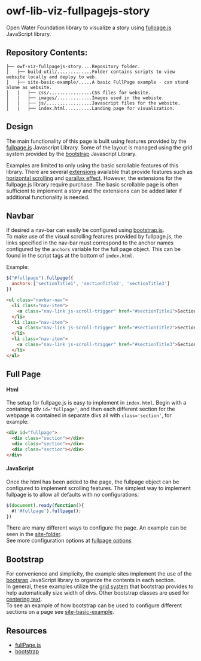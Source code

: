 # owf-lib-viz-fullpagejs-story

Open Water Foundation library to visualize a story using [fullpage.js](https://alvarotrigo.com/fullPage/) JavaScript library.

## Repository Contents:
```
├── owf-viz-fullpagejs-story....Repository folder.
│   ├── build-util/.............Folder contains scripts to view website locally and deploy to web.
│   ├── site-basic-example/.....A basic FullPage example - can stand alone as website.
│   |   ├── css/................CSS files for website.
│   |   ├── images/.............Images used in the webiste.
│   |   ├── js/.................Javascript files for the website.
│   |   ├── index.html..........Landing page for visualization.
```

## Design
The main functionality of this page is built using features provided by the [fullpage.js](https://alvarotrigo.com/fullPage/) Javascript Library.
Some of the layout is managed using the grid system provided by the [bootstrap](https://getbootstrap.com/) Javascript Library.  

Examples are limited to only using the basic scrollable features of this library.
There are several [extensions](https://alvarotrigo.com/fullPage/extensions/) available that provide features such as
[horizontal scrolling](https://alvarotrigo.com/fullPage/extensions/scroll-horizontally.html) and
[parallax effect](https://alvarotrigo.com/fullPage/extensions/parallax.html).
However, the extensions for the fullpage.js library require purchase.
The basic scrollable page is often sufficient to implement a story and the extensions can be added
later if additional functionality is needed.

## Navbar

If desired a nav-bar can easily be configured using [bootstrap.js](https://getbootstrap.com/docs/4.0/components/navbar/#nav).    
To make use of the visual scrolling features provided by fullpage.js, the links specified in the
nav-bar must correspond to the anchor names configured by the `anchors` variable for the full page object.
This can be found in the script tags at the bottom of `index.html`.

Example:
```JavaScript
$("#fullpage").fullpage({
  anchors:['sectionTitle1', 'sectionTitle2', 'sectionTitle3']
})
```

```html
<ul class="navbar-nav">
  <li class="nav-item">
    <a class="nav-link js-scroll-trigger" href="#sectionTitle1">Section 1</a>
  </li>
  <li class="nav-item">
    <a class="nav-link js-scroll-trigger" href="#sectionTitle2">Section 2</a>
  </li>
  <li class="nav-item">
    <a class="nav-link js-scroll-trigger" href="#sectionTitle3">Section 3</a>
  </li>
</ul>
```

## Full Page

#### Html

The setup for fullpage.js is easy to implement in `index.html`. Begin with a containing div `id='fullpage'`,
and then each different section for the webpage is contained in separate divs all with `class='section'`,
for example:  

```html
<div id="fullpage">
  <div class="section"></div>
  <div class="section"></div>
  <div class="section"></div>
</div>
```

#### JavaScript

Once the html has been added to the page, the fullpage object can be configured to implement scrolling features.
The simplest way to implement fullpage is to allow all defaults with no configurations:

```javascript
$(document).ready(function(){
  #('#fullpage').fullpage();
})
```
There are many different ways to configure the page. An example can be seen in the
[site-folder](https://github.com/OpenWaterFoundation/owf-lib-viz-fullpagejs-story/tree/master/site-basic-example#fullpagejs-configuration).  
See more configuration options at [fullpage options](https://github.com/alvarotrigo/fullPage.js#options)

## Bootstrap

For convenience and simplicity, the example sites implement the use of the
[bootsrap](https://getbootstrap.com/) JavaScript library to organize the contents in each section.  
In general, these examples utilize the [grid system](https://getbootstrap.com/docs/4.0/layout/grid/)
that bootstrap provides to help automatically size width of divs.
Other bootstrap classes are used for [centering text](https://getbootstrap.com/docs/4.0/utilities/text/).  
To see an example of how bootstrap can be used to configure different sections on a
page see [site-basic-example](https://github.com/OpenWaterFoundation/owf-lib-viz-fullpagejs-story/tree/master/site-basic-example#bootstrap-example).

## Resources

* [fullPage.js](https://alvarotrigo.com/fullPage/)
* [bootstrap](https://getbootstrap.com/)
